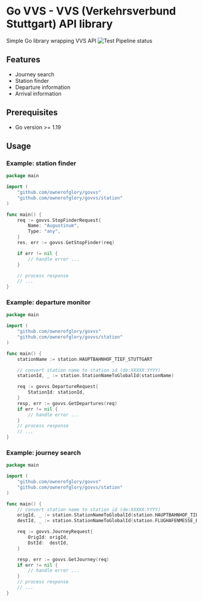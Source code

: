 # Go VVS - VVS (Verkehrsverbund Stuttgart) API library
Simple Go library wrapping VVS API
![Test Pipeline status](https://github.com/ownerofglory/govvs/actions/workflows/test-pipeline.yml/badge.svg)

## Features
- Journey search 
- Station finder
- Departure information
- Arrival information

## Prerequisites
- Go version >= 1.19

## Usage
### Example: station finder
```go
package main

import (
    "github.com/ownerofglory/govvs"
    "github.com/ownerofglory/govvs/station"
)

func main() {
	req := govvs.StopFinderRequest{
		Name: "Augustinum",
		Type: "any",
	}
	res, err := govvs.GetStopFinder(req)

	if err != nil {
		// handle error ...
	}

	// process response
	// ...
}
```

### Example: departure monitor
```go
package main

import (
    "github.com/ownerofglory/govvs"
    "github.com/ownerofglory/govvs/station"
)

func main() {
    stationName := station.HAUPTBAHNHOF_TIEF_STUTTGART

    // convert station name to station id (de:XXXXX:YYYY)
    stationId, _ := station.StationNameToGlobalId(stationName)

    req := govvs.DepartureRequest{
        StationId: stationId,
    }
    resp, err := govvs.GetDepartures(req)
    if err != nil {
        // handle error ...
    }
    // process response
    // ...
}
```


### Example: journey search
```go
package main

import (
    "github.com/ownerofglory/govvs"
	"github.com/ownerofglory/govvs/station"
)

func main() {
    // convert station name to station id (de:XXXXX:YYYY)
    origId, _ := station.StationNameToGlobalId(station.HAUPTBAHNHOF_TIEF_STUTTGART)
    destId, _ := station.StationNameToGlobalId(station.FLUGHAFENMESSE_ECHTERDINGEN)

    req := govvs.JourneyRequest{
		OrigId: origId,
		DstId:  destId,
	}

	resp, err := govvs.GetJourney(req)
    if err != nil {
        // handle error ...
    }
    // process response
    // ...
}
```